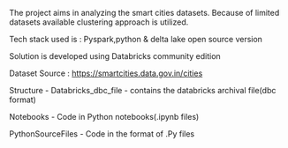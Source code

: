 The project aims in analyzing the smart cities datasets. Because of limited datasets available clustering approach is utilized.

Tech stack used is : Pyspark,python & delta lake open source version

Solution is developed using Databricks community edition

Dataset Source : https://smartcities.data.gov.in/cities

Structure - 
  Databricks_dbc_file - contains the databricks archival file(dbc format)
  
  Notebooks - Code in Python notebooks(.ipynb files)
  
  PythonSourceFiles - Code in the format of .Py files
